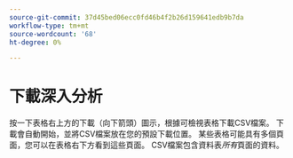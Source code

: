 ```yaml
---
source-git-commit: 37d45bed06ecc0fd46b4f2b26d159641edb9b7da
workflow-type: tm+mt
source-wordcount: '68'
ht-degree: 0%

---
```

# 下載深入分析

按一下表格右上方的下載（向下箭頭）圖示，根據可檢視表格下載CSV檔案。 下載會自動開始，並將CSV檔案放在您的預設下載位置。 某些表格可能具有多個頁面，您可以在表格右下方看到這些頁面。 CSV檔案包含資料表&#x200B;_所有_&#x200B;頁面的資料。
